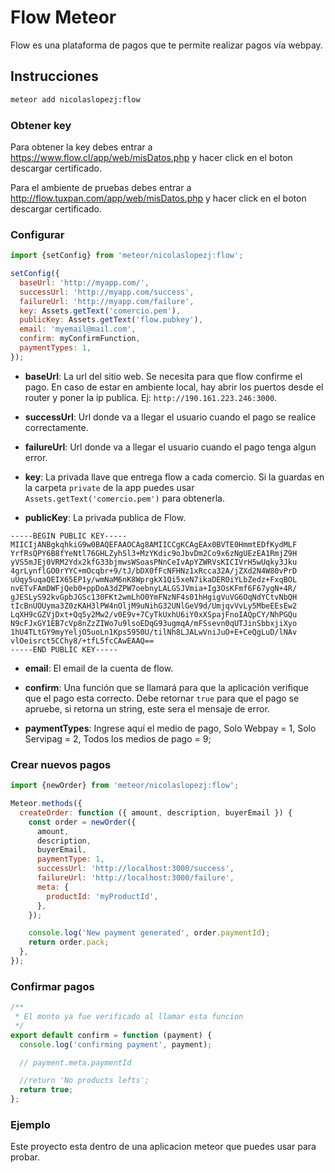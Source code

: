 # Flow Meteor

Flow es una plataforma de pagos que te permite realizar pagos vía webpay.

## Instrucciones

```sh
meteor add nicolaslopezj:flow
```

### Obtener key

Para obtener la key debes entrar a https://www.flow.cl/app/web/misDatos.php y
hacer click en el boton descargar certificado.

Para el ambiente de pruebas debes entrar a http://flow.tuxpan.com/app/web/misDatos.php y
hacer click en el boton descargar certificado.

### Configurar

```js
import {setConfig} from 'meteor/nicolaslopezj:flow';

setConfig({
  baseUrl: 'http://myapp.com/',
  successUrl: 'http://myapp.com/success',
  failureUrl: 'http://myapp.com/failure',
  key: Assets.getText('comercio.pem'),
  publicKey: Assets.getText('flow.pubkey'),
  email: 'myemail@mail.com',
  confirm: myConfirmFunction,
  paymentTypes: 1,
});
```

- **baseUrl**: La url del sitio web. Se necesita para que flow confirme el pago.
En caso de estar en ambiente local, hay abrir los puertos desde el router y poner
la ip publica. Ej: ```http://190.161.223.246:3000```.

- **successUrl**: Url donde va a llegar el usuario cuando el pago se realice
correctamente.

- **failureUrl**: Url donde va a llegar el usuario cuando el pago tenga algun error.

- **key**: La privada llave que entrega flow a cada comercio. Si la guardas en la
carpeta ```private``` de la app puedes usar ```Assets.getText('comercio.pem')```
para obtenerla.

- **publicKey**: La privada publica de Flow.

```
-----BEGIN PUBLIC KEY-----
MIICIjANBgkqhkiG9w0BAQEFAAOCAg8AMIICCgKCAgEAx0BVTE0HmmtEDfKydMLF
YrfRsQPY6B8fYeNtl76GHLZyhSl3+MzYKdic9oJbvDm2Co9x6zNgUEzEA1RmjZ9H
yVS5mJEj0VRM2Ydx2kfG33bjmwsWSoasPNnCeIvApYZWRVsKICIVrH5wUqky3Jku
4grLynflGO0rYYC+mOcqbr+9/tJ/bDX0fFcNFHNz1xRcca32A/jZXd2N4W80vPrD
uUqy5uqaQEIX65EP1y/wmNaM6nK8WprgkX1Qi5xeN7ikaDEROiYLbZedz+FxqBOL
nvETvFAmDWFjQeb0+ppDoA3dZPW7oebnyLALGSJVmia+Ig3OsKFmf6F67ygN+4R/
gJESLyS92kvGpbJGSc130FKt2wmLhO0YmFNzNF4s01hHgigVuVG6OqNdYCtvNbQH
tIcBnUOUyma3Z0zKAH3lPW4nOljM9uNihG32UNlGeV9d/UmjqvVvLy5MbeEEsEw2
LqXH9cGZVjDxt+Qq5y2Mw2/v0E9v+7CyTkUxhU6iY0xXSpajFnoIAQpCY/NhPGQu
N9cFJxGY1EB7cVp8nZzZIWo7u9lsoEDqG93ugmqA/mFSsevn0qUTJinSbbxjiXyo
1hU4TLtGY9myYeljO5uoLn1Kps5950U/tilNh8LJALwVniJuO+E+CeQgLuD/lNAv
vlOeisrct5CChy8/+tfL5fcCAwEAAQ==
-----END PUBLIC KEY-----
```

- **email**: El email de la cuenta de flow.

- **confirm**: Una función que se llamará para que la aplicación verifique que el
pago esta correcto. Debe retornar ```true``` para que el pago se apruebe, si retorna
un string, este sera el mensaje de error.

- **paymentTypes**: Ingrese aquí el medio de pago, Solo Webpay = 1, Solo
Servipag = 2, Todos los medios de pago = 9;

### Crear nuevos pagos

```js
import {newOrder} from 'meteor/nicolaslopezj:flow';

Meteor.methods({
  createOrder: function ({ amount, description, buyerEmail }) {
    const order = newOrder({
      amount,
      description,
      buyerEmail,
      paymentType: 1,
      successUrl: 'http://localhost:3000/success',
      failureUrl: 'http://localhost:3000/failure',
      meta: {
        productId: 'myProductId',
      },
    });

    console.log('New payment generated', order.paymentId);
    return order.pack;
  },
});
```

### Confirmar pagos

```js
/**
 * El monto ya fue verificado al llamar esta funcion
 */
export default confirm = function (payment) {
  console.log('confirming payment', payment);

  // payment.meta.paymentId

  //return 'No products lefts';
  return true;
};
```

### Ejemplo

Este proyecto esta dentro de una aplicacion meteor que puedes usar para probar.

